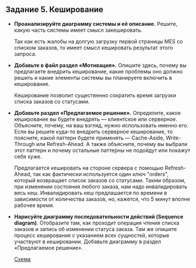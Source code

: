 ## Задание 5. Кеширование
- **Проанализируйте диаграмму системы и её описание.** Решите, какую часть системы имеет смысл закешировать.

  Так как есть жалобы на долгую загрузку первой страницы MES со списком заказов, то имеет смысл кешировать результат этого запроса.
- **Добавьте в файл раздел «Мотивация».** Опишите здесь, почему вы предлагаете внедрить кеширование, какие проблемы оно должно решить и какие элементы системы вы планируете включить в кеширование.

  Кеширование позволит существенно сократить  время загрузки списка заказов со статусами.
- **Добавьте раздел «Предлагаемое решение».** Определите, какое кеширование вы будете внедрять — клиентское или серверное. Объясните, почему, на ваш взгляд, нужно использовать именно его. Если вы решите куда-то внедрить серверное кеширование, то поясните, какой паттерн будете применять — Cache-Aside, Write-Through или Refresh-Ahead. А также объясните, почему вы выбрали этот паттерн и почему остальные паттерны не подойдут или покажут себя хуже.

  Предлагается кешировать на стороне сервера с помощью Refresh-Ahead, так как фактически используется  один ключ "orders", который возвращает список заказов со статусами. Таким образом, при изменении состояния любого заказа, нам надо инвалидировать весь кеш. Инвалидировать кеш предлашается по времени в зависимости от количества заказов, но, кажется, что 5 минут вполне рабочее время.
- **Нарисуйте диаграмму последовательности действий (Sequence diagram)**. Отобразите там, как проходит операция чтения списка заказов и запись об изменении статуса заказа. Там же опишите процесс кеширования с указанием всех сущностей, которые участвуют в кешировании. Добавьте диаграмму в раздел «Предлагаемое решение».

  [Схема](https://viewer.diagrams.net/?tags=%7B%7D&lightbox=1&highlight=0000ff&edit=_blank&layers=1&nav=1&title=jewerly_c4_model_2.drawio#R%3Cmxfile%3E%3Cdiagram%20name%3D%22Page-1%22%20id%3D%22q5gKrhV2WKv8pvfnoQvh%22%3E7V1Zc%2BM2Ev41qtp9sIuHeOjRluxJUuOMM5rsZh8hCpLooQiGhCw7v34BEOABnpKoy%2BZMZSI2CYAEml9%2F3WiAA328fvsSgmD1hObQG2jK%2FG2gTwaaphqWTf5HJe9cotpcsgzdOZelgqn7D%2BRChUs37hxGuQsxQh52g7zQQb4PHZyTgTBE2%2FxlC%2BTlWw3AEhYEUwd4Rel%2F3TlexVJbs1L5L9BdrkTLqjmKz6yBuJg%2FSbQCc7TNiPSHgT4OEcLxr%2FXbGHq090S%2FxOUeK84mNxZCH5cUQLMX2h%2FkCg84cEWeG4ZSlw1%2FB2v%2BmE8PUyK5e%2F5VnPrxHvBTY%2BRj4PowTE5BZ%2BUjDy35mI4Hmi7OTWDkhG6AXeTHJ29otVHkLv2I%2FEIhuwvyw6f%2FBDAEGFGBSeogQ67f0%2BunKzpsmuK5EX0AtMiUzF04Bp6z8QCG9OogdB0oLscrKArFt%2BaBGVFNdkukEo%2F02P2CPBgdF%2FzOB9v8e4PEiZuIqeIduUA1g7f0JPm15P9ntcxSgcF7VDPESTIaM7kAkcUt58Vz9zURGXFlbAxIZewuYkna9URuTDJ1ZsuLWwvrGtm1F9S6XuC1OOTewlwtZLgeTPq3rKyRV5hcv5X1kfyYWuZ9MGeTBXy7nzy9LK1v1t3DeGv%2FfqMm71ny%2FqQPqoVo488hLa%2BS6rYrF8NpQF4WItgSOCOyFV57%2FDS9Hw5PKj1mCnUPnJ9LVs2YP7mPfEivdj1vnHSGrul32mTEa8nIF%2BwPkQOPvCFE5pCXmagsEYSOaI1qe4RD9BNmSioP1uRuQs6sIQYPcxfz2wwhGTIwY49ICwbI9TF77w2qV8ot7eSxwv6j%2BjNmwjKZVRSq9EjUkBeWySyjrEq1pG1ZppUIS6ssaVuRbtKYJLqSBUsOgq8wxPAtI%2BLa8gUi0rMhec8UftbQOZBz2LNH%2FHib2gVtyGWrrE0QFgBw%2FF0mdadwTX5wFRWHHMD3APNfqQ75EMdQGuwB6f%2FZQNqZmkLLTNkLyo9XIYQvUSXc%2FxnRShUH%2BMwE%2FqQozH5zKKZ1bAIPgTn5odN%2F1jFnoCe2KPxJ32hfnINEr9EHAXATrCmi%2BLMoEG31aL4bmuu1aE74FdPv9duSctFbZ3i7hbN7SgFhmGi81oz0s9gsfJ0JQWonlEbgLwA1Ybx340mNSagukTmjSaiftUbaLnZFMhcF89A96HcN5bKF6wLatTy0a2ZbaDdPDO2Mp%2B8M598hcDiAY1Iq4oBegeFBiF6J08WQmCjNAjBajRF7TMrk64j8mHk61fy9h%2FIeygmUD3so76H8KFAusXRVsU6H5YUgTanuJwGhVOHhfAmn%2FBCFeIWWyAfeQyqVFDe95isiBD9WgBeI8TvXJLAheJ17FSr7NkKb0IE192vwsBsIlxA3vdOUtOciasWRCqEHsPuaD7Dt0Om7Wcxv3DYVzeYzKUbBrcIM%2FiDeSxKzEm5J7KKMmXPjb4hpxJuQXfUCtzD03gdicK%2FZxl2J%2BXLYn7OYL6PWfNVEjeYgWiVvcZnxkkyLYuuPBF3LAkCmrhrjGntRYkQDpvFal8bkIuI%2BxzImdt6WjMrcAqXMlNgndgvGmwiTFnYHudxrEjN1%2BEajR4DqdKwvtz2ifXxEM0%2BFaObYHFpWGaINJ%2FRvj2gnRDTNuFREY1ORyibqMa3HtH0xzeox7RNimqVcKqbFk3F7ZllMg9D1l%2Fc0XaQu1yIN3majr1HcMlHktZxDEUIHEmc8StBWWUKfuszkBaDO70BM2LFjNi1HtB9KtUTgNQ4YL1C4Bhx6wQxtcMaDXoRoTe88IasMjAPSgzQakFZ4%2FdjcZ2zsi9l2LWb3GRtZXO4zNuoNw0iV2K5dYhkuImNj%2FP1pD5OQy9JomNQrIcVbSJBOmcWzKgwKkvaUEFGIfyS6GSA%2Fcmeu5%2BL3D0Ca%2B%2Bm7TlB6VIvS%2FfRdP323J2TL03fJ8cVlYjDIPh6XL8Hrz4LPPXHeB5JVpRaTe%2BbcM%2Bf2MKwmAROOWMOLpc48qDK53wOHn1GElyGc%2FvG1Eod%2FIc3T2MgasPn%2F8gAHT1zeuqRr0vgGLQb8OYu7ZBe%2FfLA4R0%2BnD8fu%2BnUqgk87755LQDzUKUjGgKlVRai7YtF14L4X7W2N7j0hZmeHyvmCGO3y2cj4nyGfjXRp%2BP4XLX%2Brjkwh%2BB89e6sothBM3ngT8dF79ugZhi7pEaqW9cPVmCInAk2NOXIqr%2FHoSXIth04%2F79Blh42%2BYScdNPtKx2z4icdMbzlm9mUNmXlmhLRMK4eQ%2BwwafHMxr83gh0ld5HdaFT14zxzIFUVk9PAdXZtPeYFH15Q4QvzoeocnLLdGY%2B2ytMQ6s5aYak5LbhRiSIf7qMrxR%2Fg6B9g%2B8wAbB4PA%2FkM2bGttTzRku0UZfkvS%2B6cYhTTVYfoeYbguBh1i%2BdRBAbynQwf4XZCL7oLAcx2QBhemaIG3oFDdKSICGUe7pFbinOAb7rrRaj24wBWecTGuUOK97xpt2P%2BWeIAi29W1IYhm37x%2BrisfV5UDpw2eeZJnRg%2FSKChz6rOOd9WMlsn%2BFL3v%2BE%2Bjby98c9aV%2Bj11SkmfeXdcPEMYo3VSCwtfyXdEHs31lz8YFCmpYMBDufQBnwGmyZdEROCP2RM5jIswwNkwbgZzQvKOAn%2FpwQwQ3fvoK39DkvjFM5jP43YV9mAe2t6J3X%2BohG8PlGkFvgU0OBcfkGY2YUTQ5DvkgRV2CblHXiIJSMDw4RXGcQnW0ixC3gbDuzSEXRa66APROWTdYT5Qjn7oRiH6oSZbLOXCH4ppnCb%2BkZjAi3DItBN7ZNaF2fWWY3bmmNVZnehR2yFTLmvMPnOwymw5ZvplDRlXtVfgbaBgtKcfw5b%2BKPTn4iLOb4iEnz9s9LS2a6i7f%2BVYUfJY4D1zAScoac3PVJCa3ZGVN7umLW1GKF2vJguJyguQH%2FEtpKqUPMvhzlmSlB4xzUIh3dOx4Jg1Z%2BXoNzMQsTR3qZLCrDA9z1rLN023SMErwKYY2a5XM8h%2B8l0K56dz7%2Fr8nEub49Xq14z3%2BTm9W7TDkicJbkvXPJ11Ulg785THWcla6%2FC0cRHW3pS1yTzIeLdUkLPMdlSOacdDUGRUUh8naR2iilipeKkaqiVXZMkVxVpXqGhnClhxw8dVCrvgL8SLD6OUZpUoDQ8HZge6YMTk6Obanc9jnaq1UuWAXavRBRhPdifnrQyyG4CXwfuNcqtbIjeD97%2BYyzpQD8XMuKhVVbR8FWixiCCWhrpTuj4l5fZY1h9v5MSINk%2B0zOwpSzp44YbrOFNTbMxEA8J0y%2FdwIDYET%2FcTuGYSfiVk%2B4wr%2F%2FX6ZPh%2Bg6YTk%2BETLf0vzVI%2F0tL%2FdgZN%2F9RzA2LxViMRHnVNwjqZ9I8%2FijGfFU1VlysLavZM4PvpxssH4r1312zysbjvLl9pEGGAiZFjdCnebSF%2BiNxGC9du%2F%2FpVB90YSa3WSNasOlCN5hhVv%2BrgqlcdiCzjZBvd1luinyrCpJ9nOpBnwYrfmfjSTkmwnUaqYu0W36dSY24Zf2yqw%2BmvXLZSMbPHbk0VjND98eX%2B5vHbty%2Bze9X5a6H%2F3TpkpmtdU4WKGS1d3khaHR0n0KLq0tcHknetcratUEK8dKXBmZLyityiRnN9NeqxWPZoaJn5J62ITXUTGEhZ1Xc2ZMiPVm5QSZsePaKhfEV8njr9izMeuh8VRv8e1GzFfGje4261cCvUkjJVGv0y5rSjxa%2Ffdj8DADMPOT9%2FrFx%2FUDnxpBTt71Chf0sBKYUStcwc2xr9S6%2FzZuwGRLiuaKFJTeIWhgLFsoKXzToQRgCEjpDwK8yCEWg2GpWo1ghC%2FIVTblVdmKsy%2B3kgVslokEDXrrHl5LsnlTVVYF5a0yFhxMP24wDOap9Z%2F%2B9w7lZ%2Fz6p30non7WROWiUvugYf7fExk4ve%2B2itfLSSmaKClan20RRVZnFnzQIo017jrC4aobRmzk0zR%2Fb1OGrJoo%2FUS1PyXlrqyuXZVSk5OSCToXvnqqi6w9HtSMrX78i%2FskdWrq2RNawlQfL1qmLs4lxZlnI7zE%2ByjkyiLvYo%2FXNC7yolSD%2FCeGkOs3EeKVj2TZxGuvQbgMv0bIEvYdKImKTv2cunZy%2F1X5Xo2csnZi%2BqKCM%2Bp3xx5EWk86S5SFl0Oy2naR17bbb63VtzVUoV0%2BW9ONvGH1RVmtC35bHuKuYqN6Q3hVyr7qyzdLgyDSyunvkQGiiF%2BZsMR4eaKm8vu3cWpqpLoTLbOpKmyrfcuBRHV2sLHHcpzhOMIrBkoa0%2FNnCzV0AOzGYufvqjkmNOIYuirdOmRDzOh1spKuesgB9fE38HI428zSDeQugPMvvq8jIrwBbzQGLf2BeDMApcp%2Be0n5HTVu4pszennbt0S4NYlwnYUKbTZ1JcNs89MJNiKBkK9dJ4rtjf7iJoRma3Is1OdnGMQ25quovZLkG3i%2BbOcgqruTcjkWs6Gncu3LLWwEgaChyHO4tdSS9DqzsNSZ8mivwhCL8qZbrYsmt6pNVSo4Z3Qr7erltyVxZjLm3t1CHlOBh88%2Bc%2B38CopPc90f6ERLsUwetXzF%2FoV4YeHxU6D1sdYe6%2FMnT%2B4PPQrGBdJ%2FjMUEv6cp7188kev6NRnqcM471h99%2Fot4KItKcQjSnER6IQ%2BkjSFXVfhi5r3bGWbqtDKQRoGw0MXS5gdb3Yu1TFi4u9z6HzHWqgWrYZXqNpO9v6tun3hyJxa1iFff3s7EqI14lWT1ercSXx6nD1dEKW%2BtXT%2B62ePowGydsIGaMSGnSk9dPkMKQfQMyYFDqOT2hOkeXh%2Fw%3D%3D%3C%2Fdiagram%3E%3C%2Fmxfile%3E)
	